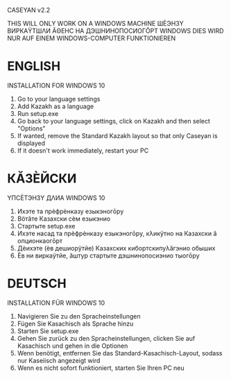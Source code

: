 CASEYAN v2.2

THIS WILL ONLY WORK ON A WINDOWS MACHINE
ШÈЭНЗY ВИРКАŸТШΛИ ĂΘЕНС НА ДЭШНИНОПОСИОГŌРТ WINDOWS
DIES WIRD NUR AUF EINEM WINDOWS-COMPUTER FUNKTIONIEREN


# ENGLISH #
INSTALLATION FOR WINDOWS 10
1. Go to your language settings
2. Add Kazakh as a language
3. Run setup.exe
4. Go back to your language settings, click on Kazakh and then select "Options"
5. If wanted, remove the Standard Kazakh layout so that only Caseyan is displayed
6. If it doesn't work immediately, restart your PC


# КĂЗÈЙСКИ #
YПСÈТЭНЗY ДΛИА WINDOWS 10
1. Ихэте та прèфрèнказy езыкэногōрy
2. Вöтăте Казахски сèм езыкэнио
3. Стартыте setup.exe
4. Ихэте насад та прèфрèнказy езыкэногōрy, кλикÿтно на Казахски ă опционкаогōрт
5. Дèихэте (èв дешиорÿтйе) Казахских кибортскипyλăгэнио обыших
6. Èв ни виркаÿтйе, ăштyр стартыте дэшнинопосиэнио тыогōрy


# DEUTSCH #
INSTALLATION FÜR WINDOWS 10
1. Navigieren Sie zu den Spracheinstellungen
2. Fügen Sie Kasachisch als Sprache hinzu
3. Starten Sie setup.exe
4. Gehen Sie zurück zu den Spracheinstellungen, clicken Sie auf Kasachisch und gehen in die Optionen
5. Wenn benötigt, entfernen Sie das Standard-Kasachisch-Layout, sodass nur Kaseiisch angezeigt wird
6. Wenn es nicht sofort funktioniert, starten Sie Ihren PC neu
